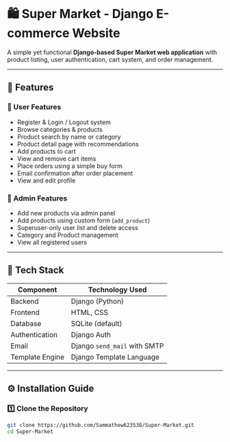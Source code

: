 # 🛍️ Super Market - Django E-commerce Website

A simple yet functional **Django-based Super Market web application** with product listing, user authentication, cart system, and order management.

---

## 🚀 Features

### 🧾 User Features
- Register & Login / Logout system  
- Browse categories & products  
- Product search by name or category  
- Product detail page with recommendations  
- Add products to cart  
- View and remove cart items  
- Place orders using a simple buy form  
- Email confirmation after order placement  
- View and edit profile  

### 👑 Admin Features
- Add new products via admin panel  
- Add products using custom form (`add_product`)  
- Superuser-only user list and delete access  
- Category and Product management  
- View all registered users  

---

## 🧠 Tech Stack

| Component | Technology Used |
|------------|----------------|
| Backend | Django (Python) |
| Frontend | HTML, CSS |
| Database | SQLite (default) |
| Authentication | Django Auth |
| Email | Django `send_mail` with SMTP |
| Template Engine | Django Template Language |

---

## ⚙️ Installation Guide

### 1️⃣ Clone the Repository
```bash
git clone https://github.com/Sammathew623538/Super-Market.git
cd Super-Market
